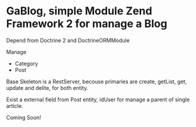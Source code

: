 # GaBlog, simple Module Zend Framework 2 for manage a Blog

Depend from Doctrine 2 and DoctrineORMModule

Manage
* Category
* Post

Base Skeleton is a RestServer, becouse primaries are create, getList, get, update and delite, for both entity.

Exist a external field from Post entity, idUser for manage a parent of single article.

Coming Soon!
